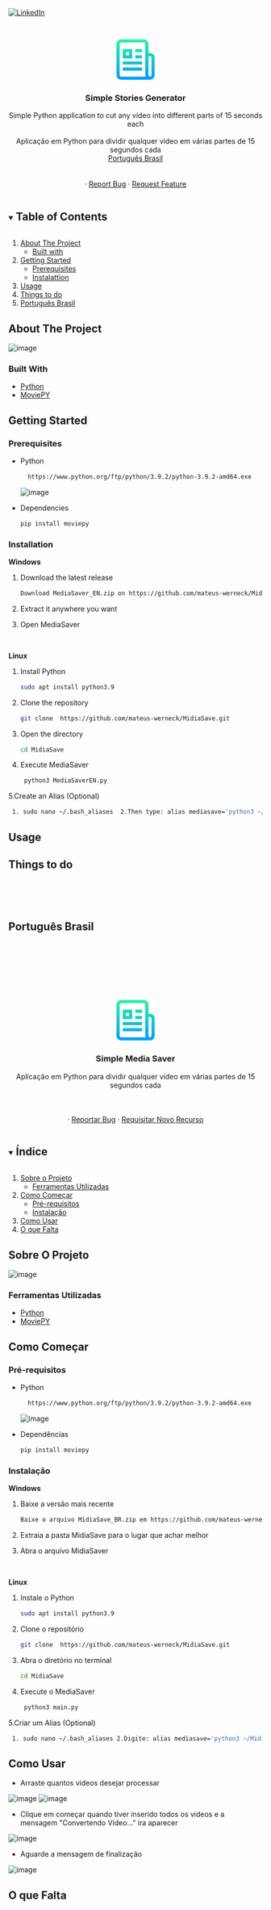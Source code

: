 [![LinkedIn][linkedin-shield]][linkedin-url]


<!-- PROJECT LOGO -->
<br />
<p align="center">
  <a href="https://github.com/mateus-werneck/MidiaSave">
    <img src="images/logo.png" alt="Logo" width="80" height="80">
  </a>

  <h3 align="center">Simple Stories Generator</h3>

  <p align="center">
    Simple Python application to cut any video into different parts of 15 seconds each
    <br />
    <br />
    Aplicação em Python para dividir qualquer vídeo em várias partes de 15 segundos cada
    <br /> 
    <a href="#português-brasil">Português Brasil</a>
    <br />
    <br />
    <br />
    ·
    <a href="https://github.com/mateus-werneck/MidiaSave/issues">Report Bug</a>
    ·
    <a href="https://github.com/mateus-werneck/MidiaSave/issues">Request Feature</a>
  </p>
</p>


<!-- TABLE OF CONTENTS -->
<details open="open">
  <summary><h2 style="display: inline-block">Table of Contents</h2></summary>
  <ol>
    <li>
      <a href="#about-the-project">About The Project</a>
      <ul>
        <li><a href="#Built-with">Built with</a></li>
      </ul>
    </li>
    <li>
      <a href="#getting-started">Getting Started</a>
      <ul>
        <li><a href="#prerequisites">Prerequisites</a></li>
        <li><a href="#instalattion">Instalattion</a></li>
      </ul>
    </li>
    <li><a href="#Usage">Usage</a></li>
    <li><a href="#things-to-do">Things to do</a></li>
    <li><a href="#português-brasil">Português Brasil</a></li>
  </ol>
</details>



<!-- ABOUT THE PROJECT -->
## About The Project

![image](https://user-images.githubusercontent.com/25112157/112874842-cc7be600-9099-11eb-9a45-bfdea01ebb03.png)




### Built With

* [Python](https://www.python.org/)
* [MoviePY](https://zulko.github.io/moviepy)



<!-- GETTING STARTED -->
## Getting Started

### Prerequisites

* Python
  ```sh
    https://www.python.org/ftp/python/3.9.2/python-3.9.2-amd64.exe
  ```

    ![image](https://user-images.githubusercontent.com/25112157/112496747-bf8e8800-8d63-11eb-89ab-b777142e5566.png)


* Dependencies
  ```sh
  pip install moviepy
  ```


### Installation

**Windows**

1. Download the latest release
   ```sh
   Download MediaSaver_EN.zip on https://github.com/mateus-werneck/MidiaSave/releases
   ```
2. Extract it anywhere you want

3. Open MediaSaver

<br />

**Linux**

1. Install Python 
    ```sh
    sudo apt install python3.9
     ```
2. Clone the repository
     ```sh
    git clone  https://github.com/mateus-werneck/MidiaSave.git
     ```
3. Open the directory
    ```sh
    cd MidiaSave
     ```
4. Execute MediaSaver
   ```sh
    python3 MediaSaverEN.py
    ```
5.Create an Alias (Optional)

   ```sh
    1. sudo nano ~/.bash_aliases  2.Then type: alias mediasave='python3 ~/MidiaSave/MediaSaverEN.py'  3. Save file  4. source ~/.bash_aliases
   ```


<!-- USAGE EXAMPLES -->
## Usage





## Things to do


<!-- MARKDOWN LINKS & IMAGES -->
<!-- https://www.markdownguide.org/basic-syntax/#reference-style-links -->
[contributors-shield]: https://img.shields.io/github/contributors/github_username/repo.svg?style=for-the-badge
[contributors-url]: https://github.com/github_username/repo/graphs/contributors
[forks-shield]: https://img.shields.io/github/forks/github_username/repo.svg?style=for-the-badge
[forks-url]: https://github.com/mateus-werneck/MediaSavBr/network/members
[stars-shield]: https://img.shields.io/github/stars/github_username/repo.svg?style=for-the-badge
[stars-url]: https://github.com/github_username/repo/stargazers
[issues-shield]: https://img.shields.io/github/issues/github_username/repo.svg?style=for-the-badge
[issues-url]: https://github.com/mateus-werneck/MediaSavBr/issues
[license-shield]: https://img.shields.io/github/license/github_username/repo.svg?style=for-the-badge
[license-url]: https://github.com/github_username/repo/blob/master/LICENSE.txt
[linkedin-shield]: https://img.shields.io/badge/-LinkedIn-black.svg?style=for-the-badge&logo=linkedin&colorB=555
[linkedin-url]: https://www.linkedin.com/in/mateus-werneck/

<br />
<br />
<br />

## Português Brasil

<!-- MARKDOWN LINKS & IMAGES -->
<!-- https://www.markdownguide.org/basic-syntax/#reference-style-links -->
[contributors-shield]: https://img.shields.io/github/contributors/github_username/repo.svg?style=for-the-badge
[contributors-url]: https://github.com/github_username/repo/graphs/contributors
[forks-shield]: https://img.shields.io/github/forks/github_username/repo.svg?style=for-the-badge
[forks-url]: https://github.com/mateus-werneck/MidiaSave/network/members
[stars-shield]: https://img.shields.io/github/stars/github_username/repo.svg?style=for-the-badge
[stars-url]: https://github.com/github_username/repo/stargazers
[issues-shield]: https://img.shields.io/github/issues/github_username/repo.svg?style=for-the-badge
[issues-url]: https://github.com/mateus-werneck/MidiaSaver/issues
[license-shield]: https://img.shields.io/github/license/github_username/repo.svg?style=for-the-badge
[license-url]: https://github.com/github_username/repo/blob/master/LICENSE.txt
[linkedin-shield]: https://img.shields.io/badge/-LinkedIn-black.svg?style=for-the-badge&logo=linkedin&colorB=555
[linkedin-url]: https://www.linkedin.com/in/mateus-werneck/



<!-- PROJECT LOGO -->
<br />
<br />
<br />
<br />
<br />
<br />
<p align="center">
  <a href="https://github.com/mateus-werneck/MidiaSave">
    <img src="images/logo.png" alt="Logo" width="80" height="80">
  </a>

  <h3 align="center">Simple Media Saver</h3>

  <p align="center">
    Aplicação em Python para dividir qualquer vídeo em várias partes de 15 segundos cada
    <br />
    <br />
    <br />
    <br />
    ·
    <a href="https://github.com/mateus-werneck/MidiaSave/issues">Reportar Bug</a>
    ·
    <a href="https://github.com/mateus-werneck/MidiaSave/issues">Requisitar Novo Recurso</a>
  </p>
</p>



<!-- TABLE OF CONTENTS -->
<details open="open">
  <summary><h2 style="display: inline-block">Índice</h2></summary>
  <ol>
    <li>
     <a href="#sobre-o-projeto">Sobre o Projeto</a>
     <ul>
        <li><a href="#ferramentas-utilizadas">Ferramentas Utilizadas</a></li>
      </ul>
    </li>
    <li>
      <a href="#como-começar">Como Começar</a>
      <ul>
        <li><a href="#pré-requisitos">Pré-requisitos</a></li>
        <li><a href="#instalação">Instalação</a></li>
      </ul>
    </li>
    <li><a href="#como-usar">Como Usar</a></li>
    <li><a href="#o-que-falta">O que Falta</a></li>
  </ol>
</details>



<!-- ABOUT THE PROJECT -->
## Sobre O Projeto

![image](https://user-images.githubusercontent.com/25112157/112874865-d4d42100-9099-11eb-8a26-89bded2471f8.png)




### Ferramentas Utilizadas

* [Python](https://www.python.org/)
* [MoviePY](https://zulko.github.io/moviepy)



<!-- GETTING STARTED -->
## Como Começar

### Pré-requisitos

* Python
  ```sh
    https://www.python.org/ftp/python/3.9.2/python-3.9.2-amd64.exe
  ```

    ![image](https://user-images.githubusercontent.com/25112157/112496747-bf8e8800-8d63-11eb-89ab-b777142e5566.png)


* Dependências
  ```sh
  pip install moviepy
  ```

  
### Instalação

**Windows**

1. Baixe a versão mais recente
   ```sh
   Baixe o arquivo MidiaSave_BR.zip em https://github.com/mateus-werneck/MidiaSave/releases
   ```
2. Extraia a pasta MidiaSave para o lugar que achar melhor

3. Abra o arquivo MidiaSaver



<br />

**Linux**

1. Instale o Python 
    ```sh
    sudo apt install python3.9
     ```

2. Clone o repositório
     ```sh
    git clone  https://github.com/mateus-werneck/MidiaSave.git
     ```
3. Abra o diretório no terminal
    ```sh
    cd MidiaSave
     ```
4. Execute o MediaSaver
   ```sh
    python3 main.py
    ```
5.Criar um Alias (Optional)

   ```sh
    1. sudo nano ~/.bash_aliases 2.Digite: alias mediasave='python3 ~/MidiaSave/english_main.py' 3. Salve o arquivo 4. source ~/.bash_aliases
   ```

<!-- USAGE EXAMPLES -->
## Como Usar

- Arraste quantos videos desejar processar

![image](https://user-images.githubusercontent.com/25112157/112875859-1ca77800-909b-11eb-94a3-507cc24ab77d.png)
![image](https://user-images.githubusercontent.com/25112157/112875025-09e07380-909a-11eb-81f0-7040863032ee.png)


- Clique em começar quando tiver inserido todos os videos e a mensagem "Convertendo Video..." ira aparecer

![image](https://user-images.githubusercontent.com/25112157/112875111-2381bb00-909a-11eb-8a55-f4c1fe491bac.png)

- Aguarde a mensagem de finalização

![image](https://user-images.githubusercontent.com/25112157/112875242-51ff9600-909a-11eb-8afc-158f5b76f79c.png)


## O que Falta



<!-- MARKDOWN LINKS & IMAGES -->
<!-- https://www.markdownguide.org/basic-syntax/#reference-style-links -->
[contributors-shield]: https://img.shields.io/github/contributors/github_username/repo.svg?style=for-the-badge
[contributors-url]: https://github.com/github_username/repo/graphs/contributors
[forks-shield]: https://img.shields.io/github/forks/github_username/repo.svg?style=for-the-badge
[forks-url]: https://github.com/mateus-werneck/MediaSavBr/network/members
[stars-shield]: https://img.shields.io/github/stars/github_username/repo.svg?style=for-the-badge
[stars-url]: https://github.com/github_username/repo/stargazers
[issues-shield]: https://img.shields.io/github/issues/github_username/repo.svg?style=for-the-badge
[issues-url]: https://github.com/mateus-werneck/MediaSavBr/issues
[license-shield]: https://img.shields.io/github/license/github_username/repo.svg?style=for-the-badge
[license-url]: https://github.com/github_username/repo/blob/master/LICENSE.txt
[linkedin-shield]: https://img.shields.io/badge/-LinkedIn-black.svg?style=for-the-badge&logo=linkedin&colorB=555
[linkedin-url]: https://www.linkedin.com/in/mateus-werneck/


